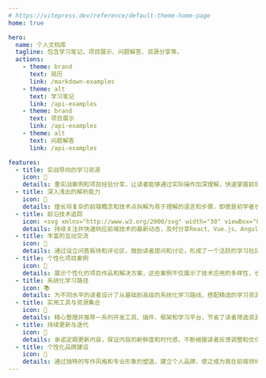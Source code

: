 ```yaml
---
# https://vitepress.dev/reference/default-theme-home-page
home: true

hero:
  name: 个人文档库
  tagline: 包含学习笔记、项目展示、问题解答、资源分享等。
  actions:
    - theme: brand
      text: 简历
      link: /markdown-examples
    - theme: alt
      text: 学习笔记
      link: /api-examples
    - theme: brand
      text: 项目展示
      link: /api-examples
    - theme: alt
      text: 问题解答
      link: /api-examples

features:
  - title: 实战导向的学习资源
    icon: 🍭
    details: 重实战案例和项目经验分享，让读者能够通过实际操作加深理解，快速掌握前端技术。
  - title: 深入浅出的解析能力
    icon: 🧠
    details: 擅长将复杂的前端概念和技术点拆解为易于理解的语言和步骤，即使是初学者也能轻松跟上，有效降低了学习门槛。
  - title: 前沿技术追踪
    icon: <svg xmlns="http://www.w3.org/2000/svg" width="30" viewBox="0 0 256 220.8"><path fill="#41B883" d="M204.8 0H256L128 220.8 0 0h97.92L128 51.2 157.44 0h47.36Z"></path><path fill="#41B883" d="m0 0 128 220.8L256 0h-51.2L128 132.48 50.56 0H0Z"></path><path fill="#35495E" d="M50.56 0 128 133.12 204.8 0h-47.36L128 51.2 97.92 0H50.56Z"></path></svg>
    details: 持续关注并快速响应前端技术的最新动态，及时分享React、Vue.js、Angular等主流框架的最新特性、最佳实践以及新兴框架的评测，使读者保持行业竞争力。
  - title: 丰富的互动交流
    icon: 💬
    details: 通过设立问答板块和评论区，鼓励读者提问和讨论，形成了一个活跃的学习社区，增强了用户粘性，也让问题得到多角度解答。
  - title: 个性化项目案例
    icon: 🎨
    details: 展示个性化的项目作品和解决方案，这些案例不仅展示了技术应用的多样性，也激发了读者的创造力，提供了实践灵感。
  - title: 系统化学习路径
    icon: 📚
    details: 为不同水平的读者设计了从基础到高级的系统化学习路线，搭配精选的学习资源推荐，帮助读者高效规划学习进程。
  - title: 实用工具与资源集合
    icon: 🧰
    details: 精心整理并推荐一系列开发工具、插件、框架和学习平台，节省了读者筛选资源的时间，提高了学习效率。
  - title: 持续更新与迭代
    icon: 🔄
    details: 承诺定期更新内容，保证内容的新鲜度和时代感，不断根据读者反馈调整和优化，确保信息的准确性和实用性。
  - title: 个性化品牌建设
    icon: 👺
    details: 通过独特的写作风格和专业形象的塑造，建立个人品牌，使之成为我在前端领域的标志性存在，增强信任感和影响力。
---
```


